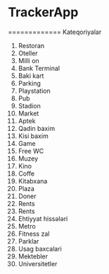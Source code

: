 # TrackerApp
=============
Kateqoriyalar

1. Restoran
2. Oteller
3. Milli on
4. Bank Terminal
5. Baki kart
6. Parking
7. Playstation
8. Pub
9. Stadion
10. Market
11. Aptek
12. Qadin baxim
13. Kisi baxim
14. Game
15. Free WC
16. Muzey
17. Kino
18. Coffe
19. Kitabxana
20. Plaza
21. Doner
22. Rents
23. Rents
24. Ehtiyyat hissələri
25. Metro
26. Fitness zal
27. Parklar
28. Usag baxcalari
29. Mektebler
30. Universitetler
